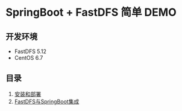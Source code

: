 # SpringBoot + FastDFS 简单 DEMO

## 开发环境
- FastDFS 5.12
- CentOS 6.7

## 目录
1. [安装和部署](markdown-file/1.安装和部署.md)
2. [FastDFS与SpringBoot集成](markdown-file/2.FastDFS与SpringBoot集成.md)